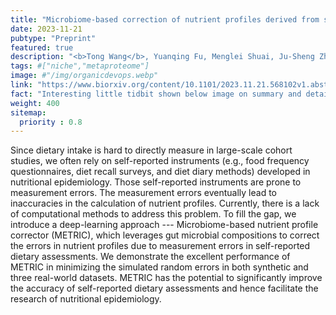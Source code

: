 ```yaml
---
title: "Microbiome-based correction of nutrient profiles derived from self-reported dietary assessments"
date: 2023-11-21
pubtype: "Preprint"
featured: true
description: "<b>Tong Wang</b>, Yuanqing Fu, Menglei Shuai, Ju-Sheng Zheng, Lu Zhu, Qi Sun, Frank B. Hu, Scott T. Weiss, Yang-Yu Liu, <i><b>bioRxiv</b>, 2023</i>"
tags: #["niche","metaproteome"]
image: #"/img/organicdevops.webp"
link: "https://www.biorxiv.org/content/10.1101/2023.11.21.568102v1.abstract"
fact: "Interesting little tidbit shown below image on summary and detail page"
weight: 400
sitemap:
  priority : 0.8
---
```


Since dietary intake is hard to directly measure in large-scale cohort studies, we often rely on self-reported instruments (e.g., food frequency questionnaires, diet recall surveys, and diet diary methods) developed in nutritional epidemiology. Those self-reported instruments are prone to measurement errors. The measurement errors eventually lead to inaccuracies in the calculation of nutrient profiles. Currently, there is a lack of computational methods to address this problem. To fill the gap, we introduce a deep-learning approach --- Microbiome-based nutrient profile corrector (METRIC), which leverages gut microbial compositions to correct the errors in nutrient profiles due to measurement errors in self-reported dietary assessments. We demonstrate the excellent performance of METRIC in minimizing the simulated random errors in both synthetic and three real-world datasets. METRIC has the potential to significantly improve the accuracy of self-reported dietary assessments and hence facilitate the research of nutritional epidemiology.
